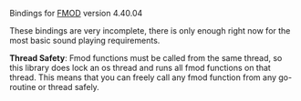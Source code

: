 Bindings for [FMOD](www.fmod.org) version 4.40.04

These bindings are very incomplete, there is only enough right now for the most basic sound playing requirements.

**Thread Safety**: Fmod functions must be called from the same thread, so this library does lock an os thread and runs all fmod functions on that thread.  This means that you can freely call any fmod function from any go-routine or thread safely.
